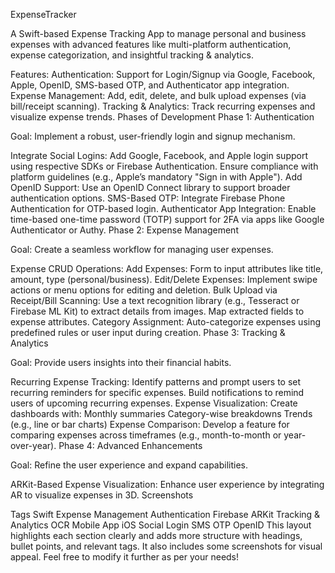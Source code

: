 ExpenseTracker

A Swift-based Expense Tracking App to manage personal and business expenses with advanced features like multi-platform authentication, expense categorization, and insightful tracking & analytics.

Features:
Authentication: Support for Login/Signup via Google, Facebook, Apple, OpenID, SMS-based OTP, and Authenticator app integration.
Expense Management: Add, edit, delete, and bulk upload expenses (via bill/receipt scanning).
Tracking & Analytics: Track recurring expenses and visualize expense trends.
Phases of Development
Phase 1: Authentication

Goal: Implement a robust, user-friendly login and signup mechanism.

Integrate Social Logins:
Add Google, Facebook, and Apple login support using respective SDKs or Firebase Authentication.
Ensure compliance with platform guidelines (e.g., Apple’s mandatory "Sign in with Apple").
Add OpenID Support:
Use an OpenID Connect library to support broader authentication options.
SMS-Based OTP:
Integrate Firebase Phone Authentication for OTP-based login.
Authenticator App Integration:
Enable time-based one-time password (TOTP) support for 2FA via apps like Google Authenticator or Authy.
Phase 2: Expense Management

Goal: Create a seamless workflow for managing user expenses.

Expense CRUD Operations:
Add Expenses: Form to input attributes like title, amount, type (personal/business).
Edit/Delete Expenses: Implement swipe actions or menu options for editing and deletion.
Bulk Upload via Receipt/Bill Scanning:
Use a text recognition library (e.g., Tesseract or Firebase ML Kit) to extract details from images.
Map extracted fields to expense attributes.
Category Assignment:
Auto-categorize expenses using predefined rules or user input during creation.
Phase 3: Tracking & Analytics

Goal: Provide users insights into their financial habits.

Recurring Expense Tracking:
Identify patterns and prompt users to set recurring reminders for specific expenses.
Build notifications to remind users of upcoming recurring expenses.
Expense Visualization:
Create dashboards with:
Monthly summaries
Category-wise breakdowns
Trends (e.g., line or bar charts)
Expense Comparison:
Develop a feature for comparing expenses across timeframes (e.g., month-to-month or year-over-year).
Phase 4: Advanced Enhancements

Goal: Refine the user experience and expand capabilities.

ARKit-Based Expense Visualization:
Enhance user experience by integrating AR to visualize expenses in 3D.
Screenshots


Tags
Swift
Expense Management
Authentication
Firebase
ARKit
Tracking & Analytics
OCR
Mobile App
iOS
Social Login
SMS OTP
OpenID
This layout highlights each section clearly and adds more structure with headings, bullet points, and relevant tags. It also includes some screenshots for visual appeal. Feel free to modify it further as per your needs!
